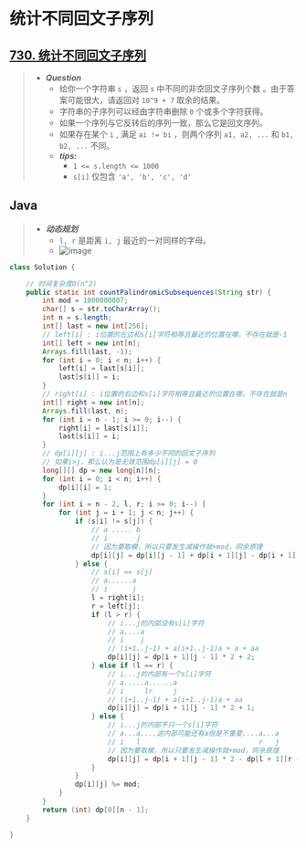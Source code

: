# 统计不同回文子序列

## [730. 统计不同回文子序列](https://leetcode.cn/problems/count-different-palindromic-subsequences/)

> - ***Question***
>   - 给你一个字符串 `s` ，返回 `s` 中不同的非空回文子序列个数 。由于答案可能很大，请返回对 `10^9 + 7` 取余的结果。
>   - 字符串的子序列可以经由字符串删除 `0` 个或多个字符获得。
>   - 如果一个序列与它反转后的序列一致，那么它是回文序列。
>   - 如果存在某个 `i` , 满足 `ai != bi` ，则两个序列 `a1, a2, ...` 和 `b1, b2, ...` 不同。
>   - ***tips:***
>     - `1 <= s.length <= 1000`
>     - `s[i]` 仅包含 `'a', 'b', 'c', 'd'`

## Java

> - ***动态规划***
>   - `l, r` 是距离 `i, j` 最近的一对同样的字母。
>   - ![image](images/统计不同回文子序列.png)

```java
class Solution {

    // 时间复杂度O(n^2)
    public static int countPalindromicSubsequences(String str) {
        int mod = 1000000007;
        char[] s = str.toCharArray();
        int n = s.length;
        int[] last = new int[256];
        // left[i] : i位置的左边和s[i]字符相等且最近的位置在哪，不存在就是-1
        int[] left = new int[n];
        Arrays.fill(last, -1);
        for (int i = 0; i < n; i++) {
            left[i] = last[s[i]];
            last[s[i]] = i;
        }
        // right[i] : i位置的右边和s[i]字符相等且最近的位置在哪，不存在就是n
        int[] right = new int[n];
        Arrays.fill(last, n);
        for (int i = n - 1; i >= 0; i--) {
            right[i] = last[s[i]];
            last[s[i]] = i;
        }
        // dp[i][j] : i...j范围上有多少不同的回文子序列
        // 如果i>j，那么认为是无效范围dp[i][j] = 0
        long[][] dp = new long[n][n];
        for (int i = 0; i < n; i++) {
            dp[i][i] = 1;
        }
        for (int i = n - 2, l, r; i >= 0; i--) {
            for (int j = i + 1; j < n; j++) {
                if (s[i] != s[j]) {
                    // a ..... b
                    // i       j
                    // 因为要取模，所以只要发生减操作就+mod，同余原理
                    dp[i][j] = dp[i][j - 1] + dp[i + 1][j] - dp[i + 1][j - 1] + mod;
                } else {
                    // s[i] == s[j]
                    // a......a
                    // i      j
                    l = right[i];
                    r = left[j];
                    if (l > r) {
                        // i...j的内部没有s[i]字符
                        // a....a
                        // i    j
                        // (i+1..j-1) + a(i+1..j-1)a + a + aa
                        dp[i][j] = dp[i + 1][j - 1] * 2 + 2;
                    } else if (l == r) {
                        // i...j的内部有一个s[i]字符
                        // a.....a......a
                        // i     lr     j
                        // (i+1..j-1) + a(i+1..j-1)a + aa
                        dp[i][j] = dp[i + 1][j - 1] * 2 + 1;
                    } else {
                        // i...j的内部不只一个s[i]字符
                        // a...a....这内部可能还有a但是不重要....a...a
                        // i   l                             r   j
                        // 因为要取模，所以只要发生减操作就+mod，同余原理
                        dp[i][j] = dp[i + 1][j - 1] * 2 - dp[l + 1][r - 1] + mod;
                    }
                }
                dp[i][j] %= mod;
            }
        }
        return (int) dp[0][n - 1];
    }

}
```
